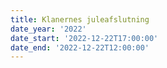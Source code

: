```yaml
---
title: Klanernes juleafslutning
date_year: '2022'
date_start: '2022-12-22T17:00:00'
date_end: '2022-12-22T12:00:00'
---
```


